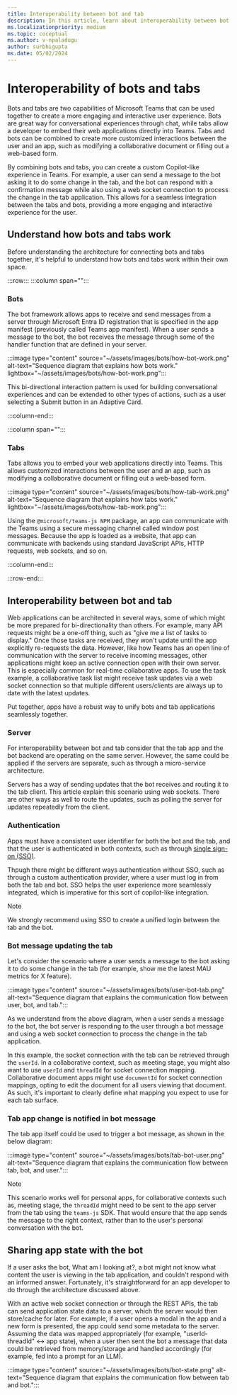 ```yaml
---
title: Interoperability between bot and tab
description: In this article, learn about interoperability between bot and tab.
ms.localizationpriority: medium
ms.topic: coceptual
ms.author: v-npaladugu
author: surbhigupta
ms.date: 05/02/2024
---
```


# Interoperability of bots and tabs

Bots and tabs are two capabilities of Microsoft Teams that can be used together to create a more engaging and interactive user experience. Bots are great way for conversational experiences through chat, while tabs allow a developer to embed their web applications directly into Teams. Tabs and bots can be combined to create more customized interactions between the user and an app, such as modifying a collaborative document or filling out a web-based form.

By combining bots and tabs, you can create a custom Copilot-like experience in Teams. For example, a user can send a message to the bot asking it to do some change in the tab, and the bot can respond with a confirmation message while also using a web socket connection to process the change in the tab application. This allows for a seamless integration between the tabs and bots, providing a more engaging and interactive experience for the user.

## Understand how bots and tabs work 

Before understanding the architecture for connecting bots and tabs together, it's helpful to understand how bots and tabs work within their own space. 

:::row:::
:::column span="":::

### Bots

The bot framework allows apps to receive and send messages from a server through Microsoft Entra ID registration that is specified in the app manifest (previously called Teams app manifest). When a user sends a message to the bot, the bot receives the message through some of the handler function that are defined in your server. 

:::image type="content" source="~/assets/images/bots/how-bot-work.png" alt-text="Sequence diagram that explains how bots work." lightbox="~/assets/images/bots/how-bot-work.png":::

This bi-directional interaction pattern is used for building conversational experiences and can be extended to other types of actions, such as a user selecting a Submit button in an Adaptive Card. 

:::column-end:::

:::column span="":::

### Tabs

Tabs allows you to embed your web applications directly into Teams. This allows customized interactions between the user and an app, such as modifying a collaborative document or filling out a web-based form. 

:::image type="content" source="~/assets/images/bots/how-tab-work.png" alt-text="Sequence diagram that explains how tabs work." lightbox="~/assets/images/bots/how-tab-work.png":::

Using the `@microsoft/teams-js NPM` package, an app can communicate with the Teams using a secure messaging channel called window post messages. Because the app is loaded as a website, that app can communicate with backends using standard JavaScript APIs, HTTP requests, web sockets, and so on. 

:::column-end:::

:::row-end:::

## Interoperability between bot and tab

Web applications can be architected in several ways, some of which might be more prepared for bi-directionality than others. For example, many API requests might be a one-off thing, such as "give me a list of tasks to display." Once those tasks are received, they won't update until the app explicitly re-requests the data. However, like how Teams has an open line of communication with the server to receive incoming messages, other applications might keep an active connection open with their own server. This is especially common for real-time collaborative apps. To use the task example, a collaborative task list might receive task updates via a web socket connection so that multiple different users/clients are always up to date with the latest updates. 

Put together, apps have a robust way to unify bots and tab applications seamlessly together.

### Server

For interoperability between bot and tab consider that the tab app and the bot backend are operating on the same server. However, the same could be applied if the servers are separate, such as through a micro-service architecture. 

Servers has a way of sending updates that the bot receives and routing it to the tab client. This article explain this scenario using web sockets. There are other ways as well to route the updates, such as polling the server for updates repeatedly from the client. 

### Authentication

Apps must have a consistent user identifier for both the bot and the tab, and that the user is authenticated in both contexts, such as through [single sign-on (SSO)](~/concepts/authentication/authentication.md). 

Thpugh there might be different ways authentication without SSO, such as through a custom authentication provider, where a user must log in from both the tab and bot. SSO helps the user experience more seamlessly integrated, which is imperative for this sort of copilot-like integration.

> [!Note]
> We strongly recommend using SSO to create a unified login between the tab and the bot. 

### Bot message updating the tab

Let's consider the scenario where a user sends a message to the bot asking it to do some change in the tab (for example, show me the latest MAU metrics for X feature). 

:::image type="content" source="~/assets/images/bots/user-bot-tab.png" alt-text="Sequence diagram that explains the communication flow between user, bot, and tab.":::

As we understand from the above diagram, when a user sends a message to the bot, the bot server is responding to the user through a bot message and using a web socket connection to process the change in the tab application. 

In this example, the socket connection with the tab can be retrieved through the `userId`. In a collaborative context, such as meeting stage, you might also want to use `userId` and `threadId` for socket connection mapping. Collaborative document apps might use `documentId` for socket connection mappings, opting to edit the document for all users viewing that document. As such, it's important to clearly define what mapping you expect to use for each tab surface. 

### Tab app change is notified in bot message

The tab app itself could be used to trigger a bot message, as shown in the below diagram: 

:::image type="content" source="~/assets/images/bots/tab-bot-user.png" alt-text="Sequence diagram that explains the communication flow between tab, bot, and user.":::

> [!NOTE]
> This scenario works well for personal apps, for collaborative contexts such as, meeting stage, the `threadId` might need to be sent to the app server from the tab using the `teams-js` SDK. That would ensure that the app sends the message to the right context, rather than to the user's personal conversation with the bot. 

## Sharing app state with the bot 

If a user asks the bot, What am I looking at?, a bot might not know what content the user is viewing in the tab application, and couldn't respond with an informed answer. Fortunately, it's straightforward for an app developer to do through the architecture discussed above.

With an active web socket connection or through the REST APIs, the tab can send application state data to a server, which the server would then store/cache for later. For example, if a user opens a modal in the app and a new form is presented, the app could send some metadata to the server. Assuming the data was mapped appropriately (for example, "userId-threadId" <-> app state), when a user then sent the bot a message that data could be retrieved from memory/storage and handled accordingly (for example, fed into a prompt for an LLM). 

:::image type="content" source="~/assets/images/bots/bot-state.png" alt-text="Sequence diagram that explains the communication flow between tab and bot.":::